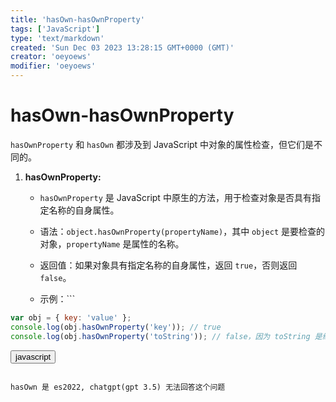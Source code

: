 ```yaml
---
title: 'hasOwn-hasOwnProperty'
tags: ['JavaScript']
type: 'text/markdown'
created: 'Sun Dec 03 2023 13:28:15 GMT+0000 (GMT)'
creator: 'oeyoews'
modifier: 'oeyoews'
---
```


# hasOwn-hasOwnProperty

`hasOwnProperty` 和 `hasOwn` 都涉及到 JavaScript 中对象的属性检查，但它们是不同的。

1. **hasOwnProperty:**

    * `hasOwnProperty` 是 JavaScript 中原生的方法，用于检查对象是否具有指定名称的自身属性。

    * 语法：`object.hasOwnProperty(propertyName)`，其中 `object` 是要检查的对象，`propertyName` 是属性的名称。

    * 返回值：如果对象具有指定名称的自身属性，返回 `true`，否则返回 `false`。

    * 示例：```
```javascript
var obj = { key: 'value' };
console.log(obj.hasOwnProperty('key')); // true
console.log(obj.hasOwnProperty('toString')); // false，因为 toString 是继承的属性
```

<button>javascript</button>
```

hasOwn 是 es2022, chatgpt(gpt 3.5) 无法回答这个问题
